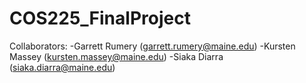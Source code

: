 # COS225_FinalProject

Collaborators:
-Garrett Rumery (garrett.rumery@maine.edu)
-Kursten Massey (kursten.massey@maine.edu)
-Siaka Diarra (siaka.diarra@maine.edu)
